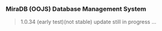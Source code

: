 ### MiraDB (OOJS) Database Management System 

> 1.0.34 (early test)(not stable)
> update still in progress ...
